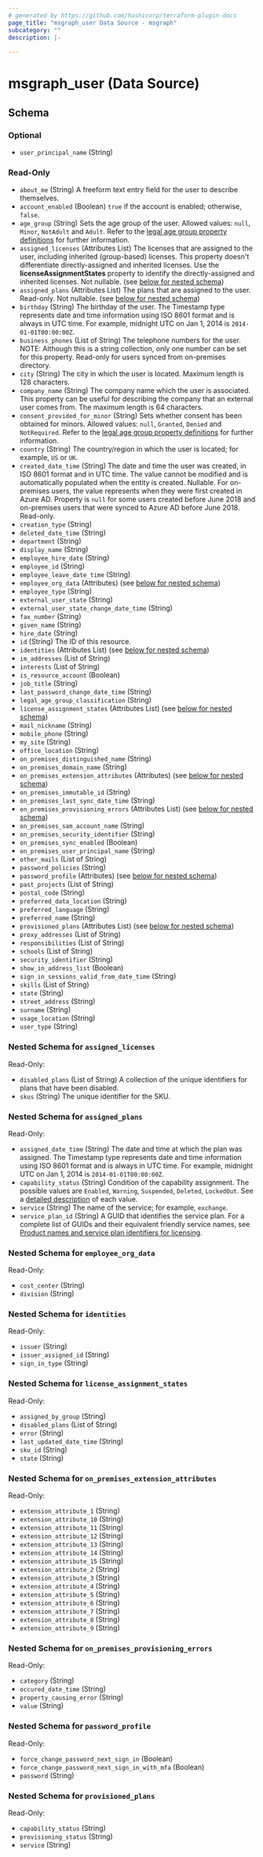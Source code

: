 ```yaml
---
# generated by https://github.com/hashicorp/terraform-plugin-docs
page_title: "msgraph_user Data Source - msgraph"
subcategory: ""
description: |-
  
---
```


# msgraph_user (Data Source)





<!-- schema generated by tfplugindocs -->
## Schema

### Optional

- `user_principal_name` (String)

### Read-Only

- `about_me` (String) A freeform text entry field for the user to describe themselves.
- `account_enabled` (Boolean) `true` if the account is enabled; otherwise, `false`.
- `age_group` (String) Sets the age group of the user. Allowed values: `null`, `Minor`, `NotAdult` and `Adult`. Refer to the [legal age group property definitions](https://learn.microsoft.com/en-us/graph/api/resources/user?view=graph-rest-1.0#legal-age-group-property-definitions) for further information.
- `assigned_licenses` (Attributes List) The licenses that are assigned to the user, including inherited (group-based) licenses. This property doesn't differentiate directly-assigned and inherited licenses. Use the **licenseAssignmentStates** property to identify the directly-assigned and inherited licenses. Not nullable. (see [below for nested schema](#nestedatt--assigned_licenses))
- `assigned_plans` (Attributes List) The plans that are assigned to the user. Read-only. Not nullable. (see [below for nested schema](#nestedatt--assigned_plans))
- `birthday` (String) The birthday of the user. The Timestamp type represents date and time information using ISO 8601 format and is always in UTC time. For example, midnight UTC on Jan 1, 2014 is `2014-01-01T00:00:00Z`.
- `business_phones` (List of String) The telephone numbers for the user. NOTE: Although this is a string collection, only one number can be set for this property. Read-only for users synced from on-premises directory.
- `city` (String) The city in which the user is located. Maximum length is 128 characters.
- `company_name` (String) The company name which the user is associated. This property can be useful for describing the company that an external user comes from. The maximum length is 64 characters.
- `consent_provided_for_minor` (String) Sets whether consent has been obtained for minors. Allowed values: `null`, `Granted`, `Denied` and `NotRequired`. Refer to the [legal age group property definitions](https://learn.microsoft.com/en-us/graph/api/resources/user?view=graph-rest-1.0#legal-age-group-property-definitions) for further information.
- `country` (String) The country/region in which the user is located; for example, `US` or `UK`.
- `created_date_time` (String) The date and time the user was created, in ISO 8601 format and in UTC time. The value cannot be modified and is automatically populated when the entity is created. Nullable. For on-premises users, the value represents when they were first created in Azure AD. Property is `null` for some users created before June 2018 and on-premises users that were synced to Azure AD before June 2018. Read-only.
- `creation_type` (String)
- `deleted_date_time` (String)
- `department` (String)
- `display_name` (String)
- `employee_hire_date` (String)
- `employee_id` (String)
- `employee_leave_date_time` (String)
- `employee_org_data` (Attributes) (see [below for nested schema](#nestedatt--employee_org_data))
- `employee_type` (String)
- `external_user_state` (String)
- `external_user_state_change_date_time` (String)
- `fax_number` (String)
- `given_name` (String)
- `hire_date` (String)
- `id` (String) The ID of this resource.
- `identities` (Attributes List) (see [below for nested schema](#nestedatt--identities))
- `im_addresses` (List of String)
- `interests` (List of String)
- `is_resource_account` (Boolean)
- `job_title` (String)
- `last_password_change_date_time` (String)
- `legal_age_group_classification` (String)
- `license_assignment_states` (Attributes List) (see [below for nested schema](#nestedatt--license_assignment_states))
- `mail_nickname` (String)
- `mobile_phone` (String)
- `my_site` (String)
- `office_location` (String)
- `on_premises_distinguished_name` (String)
- `on_premises_domain_name` (String)
- `on_premises_extension_attributes` (Attributes) (see [below for nested schema](#nestedatt--on_premises_extension_attributes))
- `on_premises_immutable_id` (String)
- `on_premises_last_sync_date_time` (String)
- `on_premises_provisioning_errors` (Attributes List) (see [below for nested schema](#nestedatt--on_premises_provisioning_errors))
- `on_premises_sam_account_name` (String)
- `on_premises_security_identifier` (String)
- `on_premises_sync_enabled` (Boolean)
- `on_premises_user_principal_name` (String)
- `other_mails` (List of String)
- `password_policies` (String)
- `password_profile` (Attributes) (see [below for nested schema](#nestedatt--password_profile))
- `past_projects` (List of String)
- `postal_code` (String)
- `preferred_data_location` (String)
- `preferred_language` (String)
- `preferred_name` (String)
- `provisioned_plans` (Attributes List) (see [below for nested schema](#nestedatt--provisioned_plans))
- `proxy_addresses` (List of String)
- `responsibilities` (List of String)
- `schools` (List of String)
- `security_identifier` (String)
- `show_in_address_list` (Boolean)
- `sign_in_sessions_valid_from_date_time` (String)
- `skills` (List of String)
- `state` (String)
- `street_address` (String)
- `surname` (String)
- `usage_location` (String)
- `user_type` (String)

<a id="nestedatt--assigned_licenses"></a>
### Nested Schema for `assigned_licenses`

Read-Only:

- `disabled_plans` (List of String) A collection of the unique identifiers for plans that have been disabled.
- `skus` (String) The unique identifier for the SKU.


<a id="nestedatt--assigned_plans"></a>
### Nested Schema for `assigned_plans`

Read-Only:

- `assigned_date_time` (String) The date and time at which the plan was assigned. The Timestamp type represents date and time information using ISO 8601 format and is always in UTC time. For example, midnight UTC on Jan 1, 2014 is `2014-01-01T00:00:00Z`.
- `capability_status` (String) Condition of the capability assignment. The possible values are `Enabled`, `Warning`, `Suspended`, `Deleted`, `LockedOut`. See a [detailed description](https://learn.microsoft.com/en-us/graph/api/resources/assignedplan?view=graph-rest-1.0#capabilitystatus-values) of each value.
- `service` (String) The name of the service; for example, `exchange`.
- `service_plan_id` (String) A GUID that identifies the service plan. For a complete list of GUIDs and their equivalent friendly service names, see [Product names and service plan identifiers for licensing](https://learn.microsoft.com/en-us/azure/active-directory/enterprise-users/licensing-service-plan-reference).


<a id="nestedatt--employee_org_data"></a>
### Nested Schema for `employee_org_data`

Read-Only:

- `cost_center` (String)
- `division` (String)


<a id="nestedatt--identities"></a>
### Nested Schema for `identities`

Read-Only:

- `issuer` (String)
- `issuer_assigned_id` (String)
- `sign_in_type` (String)


<a id="nestedatt--license_assignment_states"></a>
### Nested Schema for `license_assignment_states`

Read-Only:

- `assigned_by_group` (String)
- `disabled_plans` (List of String)
- `error` (String)
- `last_updated_date_time` (String)
- `sku_id` (String)
- `state` (String)


<a id="nestedatt--on_premises_extension_attributes"></a>
### Nested Schema for `on_premises_extension_attributes`

Read-Only:

- `extension_attribute_1` (String)
- `extension_attribute_10` (String)
- `extension_attribute_11` (String)
- `extension_attribute_12` (String)
- `extension_attribute_13` (String)
- `extension_attribute_14` (String)
- `extension_attribute_15` (String)
- `extension_attribute_2` (String)
- `extension_attribute_3` (String)
- `extension_attribute_4` (String)
- `extension_attribute_5` (String)
- `extension_attribute_6` (String)
- `extension_attribute_7` (String)
- `extension_attribute_8` (String)
- `extension_attribute_9` (String)


<a id="nestedatt--on_premises_provisioning_errors"></a>
### Nested Schema for `on_premises_provisioning_errors`

Read-Only:

- `category` (String)
- `occured_date_time` (String)
- `property_causing_error` (String)
- `value` (String)


<a id="nestedatt--password_profile"></a>
### Nested Schema for `password_profile`

Read-Only:

- `force_change_password_next_sign_in` (Boolean)
- `force_change_password_next_sign_in_with_mfa` (Boolean)
- `password` (String)


<a id="nestedatt--provisioned_plans"></a>
### Nested Schema for `provisioned_plans`

Read-Only:

- `capability_status` (String)
- `provisioning_status` (String)
- `service` (String)


